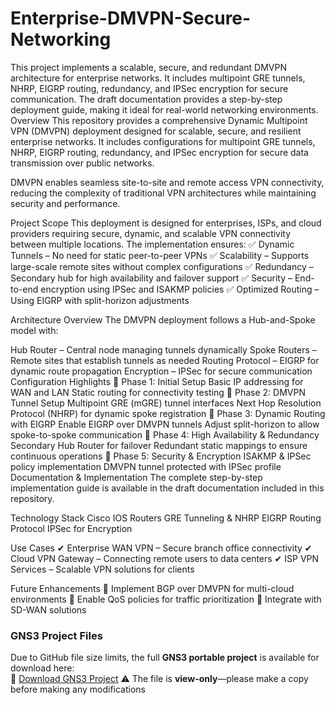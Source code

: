 # Enterprise-DMVPN-Secure-Networking
This project implements a scalable, secure, and redundant DMVPN architecture for enterprise networks. It includes multipoint GRE tunnels, NHRP, EIGRP routing, redundancy, and IPSec encryption for secure communication. The draft documentation provides a step-by-step deployment guide, making it ideal for real-world networking environments. 
Overview
This repository provides a comprehensive Dynamic Multipoint VPN (DMVPN) deployment designed for scalable, secure, and resilient enterprise networks. It includes configurations for multipoint GRE tunnels, NHRP, EIGRP routing, redundancy, and IPSec encryption for secure data transmission over public networks.

DMVPN enables seamless site-to-site and remote access VPN connectivity, reducing the complexity of traditional VPN architectures while maintaining security and performance.

Project Scope
This deployment is designed for enterprises, ISPs, and cloud providers requiring secure, dynamic, and scalable VPN connectivity between multiple locations. The implementation ensures:
✅ Dynamic Tunnels – No need for static peer-to-peer VPNs
✅ Scalability – Supports large-scale remote sites without complex configurations
✅ Redundancy – Secondary hub for high availability and failover support
✅ Security – End-to-end encryption using IPSec and ISAKMP policies
✅ Optimized Routing – Using EIGRP with split-horizon adjustments

Architecture Overview
The DMVPN deployment follows a Hub-and-Spoke model with:

Hub Router – Central node managing tunnels dynamically
Spoke Routers – Remote sites that establish tunnels as needed
Routing Protocol – EIGRP for dynamic route propagation
Encryption – IPSec for secure communication
Configuration Highlights
🔹 Phase 1: Initial Setup
Basic IP addressing for WAN and LAN
Static routing for connectivity testing
🔹 Phase 2: DMVPN Tunnel Setup
Multipoint GRE (mGRE) tunnel interfaces
Next Hop Resolution Protocol (NHRP) for dynamic spoke registration
🔹 Phase 3: Dynamic Routing with EIGRP
Enable EIGRP over DMVPN tunnels
Adjust split-horizon to allow spoke-to-spoke communication
🔹 Phase 4: High Availability & Redundancy
Secondary Hub Router for failover
Redundant static mappings to ensure continuous operations
🔹 Phase 5: Security & Encryption
ISAKMP & IPSec policy implementation
DMVPN tunnel protected with IPSec profile
Documentation & Implementation
The complete step-by-step implementation guide is available in the draft documentation included in this repository.

Technology Stack
Cisco IOS Routers
GRE Tunneling & NHRP
EIGRP Routing Protocol
IPSec for Encryption

Use Cases
✔ Enterprise WAN VPN – Secure branch office connectivity
✔ Cloud VPN Gateway – Connecting remote users to data centers
✔ ISP VPN Services – Scalable VPN solutions for clients

Future Enhancements
🔹 Implement BGP over DMVPN for multi-cloud environments
🔹 Enable QoS policies for traffic prioritization
🔹 Integrate with SD-WAN solutions

### GNS3 Project Files  
Due to GitHub file size limits, the full **GNS3 portable project** is available for download here:  
📂 [Download GNS3 Project]([https://drive.google.com/your-link-here](https://drive.google.com/drive/folders/1Yqp0fCCcENL1_hVhUf3ERTgkVTS6Sarj?usp=drive_link)) 
⚠️ The file is **view-only**—please make a copy before making any modifications
